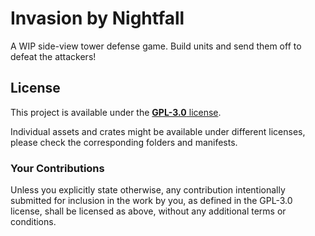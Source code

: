 # Invasion by Nightfall

A WIP side-view tower defense game.
Build units and send them off to defeat the attackers!

## License

This project is available under the [**GPL-3.0** license](LICENSE).

Individual assets and crates might be available under different licenses, please check the corresponding folders and manifests.

### Your Contributions

Unless you explicitly state otherwise, any contribution intentionally submitted for inclusion in the work by you, as defined in the GPL-3.0 license, shall be licensed as above, without any additional terms or conditions.
